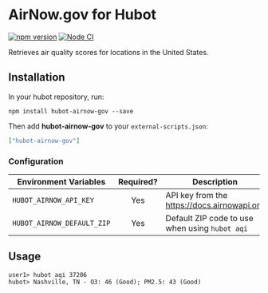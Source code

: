 # AirNow.gov for Hubot

[![npm version](https://badge.fury.io/js/hubot-airnow-gov.svg)](http://badge.fury.io/js/hubot-airnow-gov) [![Node CI](https://github.com/stephenyeargin/hubot-airnow-gov/actions/workflows/nodejs.yml/badge.svg)](https://github.com/stephenyeargin/hubot-airnow-gov/actions/workflows/nodejs.yml)

Retrieves air quality scores for locations in the United States.

## Installation

In your hubot repository, run:

`npm install hubot-airnow-gov --save`

Then add **hubot-airnow-gov** to your `external-scripts.json`:

```json
["hubot-airnow-gov"]
```

### Configuration

| Environment Variables      | Required? | Description                                    |
| -------------------------- | :-------: | ---------------------------------------------- |
| `HUBOT_AIRNOW_API_KEY`     | Yes       | API key from the https://docs.airnowapi.org    |
| `HUBOT_AIRNOW_DEFAULT_ZIP` | Yes       | Default ZIP code to use when using `hubot aqi` |

## Usage

```
user1> hubot aqi 37206
hubot> Nashville, TN - O3: 46 (Good); PM2.5: 43 (Good)
```
